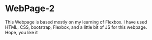 # WebPage-2
This Webpage is based mostly on my learning of Flexbox.
I have used HTML, CSS, bootstrap, Flexbox, and a little bit of JS for this webpage.
Hope, you like it
